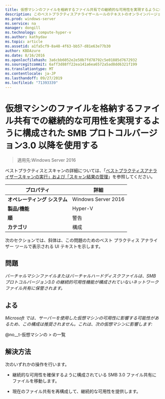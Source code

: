 ```yaml
---
title: 仮想マシンのファイルを格納するファイル共有での継続的な可用性を実現するように構成された SMB プロトコルバージョン3.0 以降を使用する
description: このベストプラクティスアナライザールールのテキストのオンラインバージョン。
ms.prod: windows-server
ms.service: na
manager: dongill
ms.technology: compute-hyper-v
ms.author: kathydav
ms.topic: article
ms.assetid: a1fa5cf9-8a48-4f63-bb57-d81e63e77b30
author: KBDAzure
ms.date: 8/16/2016
ms.openlocfilehash: 3a6cbb6052e2e50b7fd78792c5e01885d7672932
ms.sourcegitcommit: 6aff3d88ff22ea141a6ea6572a5ad8dd6321f199
ms.translationtype: MT
ms.contentlocale: ja-JP
ms.lasthandoff: 09/27/2019
ms.locfileid: "71393339"
---
```

# <a name="use-at-least-smb-protocol-version-30-configured-for-continuous-availability-on-file-shares-that-store-files-for-virtual-machines"></a>仮想マシンのファイルを格納するファイル共有での継続的な可用性を実現するように構成された SMB プロトコルバージョン3.0 以降を使用する

>適用先:Windows Server 2016

ベストプラクティスとスキャンの詳細については、「[ベストプラクティスアナライザースキャンの実行」および「スキャン結果の管理](https://go.microsoft.com/fwlink/p/?LinkID=223177)」を参照してください。  
  
|プロパティ|詳細|  
|-|-|  
|**オペレーティング システム**|Windows Server 2016|  
|**製品/機能**|Hyper-V|  
|**順**|警告|  
|**カテゴリ**|構成|  
  
次のセクションでは、斜体は、この問題のためのベスト プラクティス アナライザー ツールで表示される UI テキストを示します。  
  
## <a name="issue"></a>**問題**  
*バーチャルマシンファイルまたはバーチャルハードディスクファイルは、SMB プロトコルバージョン3.0 の継続的可用性機能が構成されていないネットワークファイル共有に保管されます。*  
  
## <a name="impact"></a>**よる**  
*Microsoft では、サーバーを使用した仮想マシンの可用性に影響する可能性があるため、この構成は推奨されません。これは、次の仮想マシンに影響します:*  
  
@no__t-仮想マシンの > の一覧  
  
## <a name="resolution"></a>**解決方法**  
次のいずれかの操作を行います。  
  
-   継続的な可用性を確保するように構成されている SMB 3.0 ファイル共有にファイルを移動します。  
  
-   現在のファイル共有を再構成して、継続的な可用性を提供します。  
  


